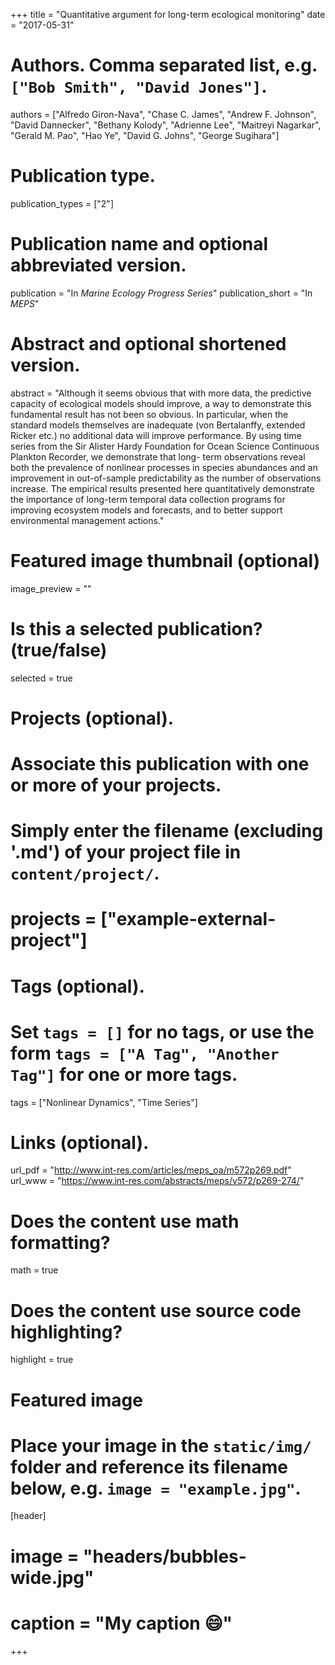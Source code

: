 +++
title = "Quantitative argument for long-term ecological monitoring"
date = "2017-05-31"

# Authors. Comma separated list, e.g. `["Bob Smith", "David Jones"]`.
authors = ["Alfredo Giron-Nava", "Chase C. James", "Andrew F. Johnson", "David Dannecker", "Bethany Kolody", "Adrienne Lee", "Maitreyi Nagarkar", "Gerald M. Pao", "Hao Ye", "David G. Johns", "George Sugihara"]

# Publication type.
publication_types = ["2"]

# Publication name and optional abbreviated version.
publication = "In *Marine Ecology Progress Series*"
publication_short = "In *MEPS*"

# Abstract and optional shortened version.
abstract = "Although it seems obvious that with more data, the predictive capacity of ecological models should improve, a way to demonstrate this fundamental result has not been so obvious. In particular, when the standard models themselves are inadequate (von Bertalanffy, extended Ricker etc.) no additional data will improve performance. By using time series from the Sir Alister Hardy Foundation for Ocean Science Continuous Plankton Recorder, we demonstrate that long- term observations reveal both the prevalence of nonlinear processes in species abundances and an improvement in out-of-sample predictability as the number of observations increase. The empirical results presented here quantitatively demonstrate the importance of long-term temporal data collection programs for improving ecosystem models and forecasts, and to better support environmental management actions."

# Featured image thumbnail (optional)
image_preview = ""

# Is this a selected publication? (true/false)
selected = true

# Projects (optional).
#   Associate this publication with one or more of your projects.
#   Simply enter the filename (excluding '.md') of your project file in `content/project/`.
# projects = ["example-external-project"]

# Tags (optional).
#   Set `tags = []` for no tags, or use the form `tags = ["A Tag", "Another Tag"]` for one or more tags.
tags = ["Nonlinear Dynamics", "Time Series"]

# Links (optional).
url_pdf = "http://www.int-res.com/articles/meps_oa/m572p269.pdf"
url_www = "https://www.int-res.com/abstracts/meps/v572/p269-274/"

# Does the content use math formatting?
math = true

# Does the content use source code highlighting?
highlight = true

# Featured image
# Place your image in the `static/img/` folder and reference its filename below, e.g. `image = "example.jpg"`.
[header]
# image = "headers/bubbles-wide.jpg"
# caption = "My caption :smile:"

+++

